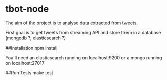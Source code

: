 # tbot-node
The aim of the project is to analyse data extracted from tweets.

First goal is to get tweets from streaming API and store them in a database (mongodb ?, elasticsearch ?)

##Installation
npm install

You'll need an elasticsearch running on localhost:9200 or a mongo running on localhost:27017

##Run Tests
make test 
